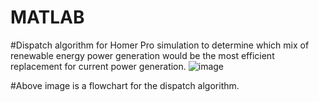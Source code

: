 # MATLAB
#Dispatch algorithm for Homer Pro simulation to determine which mix of renewable energy power generation would be the most efficient replacement for current power generation.
![image](https://user-images.githubusercontent.com/62284325/144694748-00497cd6-e256-4062-8026-73b35ac06b2f.png)

#Above image is a flowchart for the dispatch algorithm.
